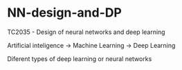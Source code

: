 # NN-design-and-DP
TC2035 - Design of neural networks and deep learning

Artificial inteligence -> Machine Learning -> Deep Learning

Diferent types of deep learning or neural networks

